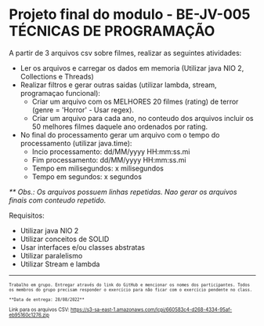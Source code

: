 # Projeto final do modulo - BE-JV-005 TÉCNICAS DE PROGRAMAÇÃO

A partir de 3 arquivos csv sobre filmes, realizar as seguintes atividades:

- Ler os arquivos e carregar os dados em memoria (Utilizar java NIO 2, Collections e Threads)
- Realizar filtros e gerar outras saidas (utilizar lambda, stream, programaçao funcional):
  - Criar um arquivo com os MELHORES 20 filmes (rating) de terror (genre = 'Horror' - Usar regex).
  - Criar um arquivo para cada ano, no conteudo dos arquivos incluir os 50 melhores filmes daquele ano ordenados por rating.
- No final do processamento gerar um arquivo com o tempo do processamento (utilizar java.time):
  - Incio processamento: dd/MM/yyyy HH:mm:ss.mi
  - Fim processamento: dd/MM/yyyy HH:mm:ss.mi
  - Tempo em milisegundos: x milisegundos
  - Tempo em segundos: x segundos

_** Obs.: Os arquivos possuem linhas repetidas. Nao gerar os arquivos finais com conteudo repetido._

Requisitos:

- Utilizar java NIO 2
- Utilizar conceitos de SOLID
- Usar interfaces e/ou classes abstratas
- Utilizar paralelismo
- Utilizar Stream e lambda

___

<sub>
<sup>

    Trabalho em grupo. Entregar através do link do GitHub e mencionar os nomes dos participantes. Todos os membros do grupo precisam responder o exercício para não ficar com o exercício pendente no class.

    **Data de entrega: 28/08/2022**

Link para os arquivos CSV: [<https://s3-sa-east-1.amazonaws.com/lcpi/660583c4-d268-4334-95af-eb95160c1276.zip>](https://s3-sa-east-1.amazonaws.com/lcpi/660583c4-d268-4334-95af-eb95160c1276.zip)
</sup>
</sub>
